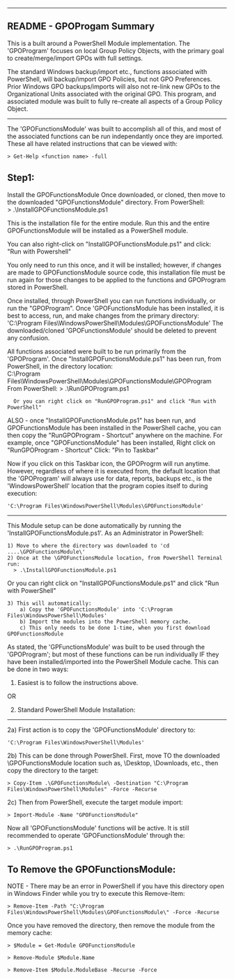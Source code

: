 --------------------------
README - GPOProgam Summary
--------------------------

  This is a built around a PowerShell Module implementation.
  The 'GPOProgram' focuses on local Group Policy Objects, with the primary goal 
  to create/merge/import GPOs with full settings. 


  The standard Windows backup/import etc., functions associated with 
  PowerShell, will backup/import GPO Policies, but not GPO Preferences. Prior 
  Windows GPO backups/imports will also not re-link new GPOs to the 
  Organizational Units associated with the original GPO. This program, and 
  associated module was built to fully re-create all aspects of a Group Policy Object.


  ------------------------------------------------------------------
  The 'GPOFunctionsModule' was built to accomplish all of this, and most of the 
  associated functions can be run independantly once they are imported. 
  These all have related instructions that can be viewed with:

    > Get-Help <function name> -full


  Step1: 
  ------
  Install the GPOFunctionsModule
  Once downloaded, or cloned, then move to the downloaded "GPOFunctionsModule" directory.
  From PowerShell:    
  	  > .\InstallGPOFunctionsModule.ps1
  
  This is the installation file for the entire module.
  Run this and the entire GPOFunctionsModule will be installed as a PowerShell module.

  You can also right-click on "InstallGPOFunctionsModule.ps1" and click:
    "Run with Powershell"

  You only need to run this once, and it will be installed; however, if changes are made 
    to GPOFunctionsModule source code, this installation file must be run again
    for those changes to be applied to the functions and GPOProgram stored in PowerShell.

  Once installed, through PowerShell you can run functions individually, or run the "GPOProgram".
  Once 'GPOFunctionsModule has been installed, it is best to access, run, and make changes 
    from the primary directory: 'C:\Program Files\WindowsPowerShell\Modules\GPOFunctionsModule'
  The downloaded/cloned 'GPOFunctionsModule' should be deleted to prevent any confusion.



  All functions associated were built to be run primarily from the 'GPOProgram'.
  Once "InstallGPOFunctionsModule.ps1" has been run, from PowerShell, in the directory location:  
      C:\Program Files\WindowsPowerShell\Modules\GPOFunctionsModule\GPOProgram\
  From PowerShell:
      > .\RunGPOProgram.ps1

      Or you can right click on "RunGPOProgram.ps1" and click "Run with PowerShell"

  ALSO - once "InstallGPOFunctionsModule.ps1" has been run, and GPOFunctionsModule has been 
  installed in the PowerShell cache, you can then copy the "RunGPOProgram - Shortcut" anywhere
  on the machine. For example, once "GPOFunctionsModule" has been installed, 
      Right click on  "RunGPOProgram - Shortcut"
      Click:  "Pin to Taskbar"

  Now if you click on this Taskbar icon, the GPOProgrm will run anytime.
  However, regardless of where it is executed from, the default location that 
  the 'GPOProgram' will always use for data, reports, backups etc., is the 
  'WindowsPowerShell' location that the program copies itself to during execution:

    'C:\Program Files\WindowsPowerShell\Modules\GPOFunctionsModule'



  ------------------------------------------------------------------
  This Module setup can be done automatically by running the 'InstallGPOFunctionsModule.ps1'.
  As an Administrator in PowerShell:

	1) Move to where the directory was downloaded to 'cd ....\GPOFunctionsModule\'
	2) Once at the \GPOFunctionsModule location, from PowerShell Terminal run:
	  > .\InstallGPOFunctionsModule.ps1
  Or you can right click on "InstallGPOFunctionsModule.ps1" and click "Run with PowerShell"


	3) This will automatically:
		a) Copy the 'GPOFunctionsModule' into 'C:\Program Files\WindowsPowerShell\Modules'
		b) Import the modules into the PowerShell memory cache.
		c) This only needs to be done 1-time, when you first download GPOFunctionsModule



  As stated, the 'GPFunctionsModule' was built to be used through the 'GPOProgram'; but 
  most of these functions can be run individually IF they have been installed/imported into 
  the PowerShell Module cache. This can be done in two ways:

  1) Easiest is to follow the instructions above.


  OR


  2) Standard PowerShell Module Installation:
  ------------------------------------------------------------------
  2a) First action is to copy the 'GPOFunctionsModule' directory to:

    'C:\Program Files\WindowsPowerShell\Modules'




  2b) This can be done through PowerShell.
      First, move TO the downloaded \GPOFunctionsModule location such as, 
      \Desktop, \Downloads, etc., then copy the directory to the target:

    > Copy-Item .\GPOFunctionsModule\ -Destination "C:\Program Files\WindowsPowerShell\Modules" -Force -Recurse




  2c) Then from PowerShell, execute the target module import:

    > Import-Module -Name "GPOFunctionsModule"




  Now all 'GPOFunctionsModule' functions will be active.
  It is still recommended to operate 'GPOFunctionsModule' through the:

    > .\RunGPOProgram.ps1






  To Remove the GPOFunctionsModule:
  ------------------------------------------------------------------
  NOTE - There may be an error in PowerShell if you have this directory open 
  in Windows Finder while you try to execute this Remove-Item:

    > Remove-Item -Path "C:\Program Files\WindowsPowerShell\Modules\GPOFunctionsModule\" -Force -Recurse




  Once you have removed the directory, then remove the module from the memory cache: 

    > $Module = Get-Module GPOFunctionsModule

    > Remove-Module $Module.Name

    > Remove-Item $Module.ModuleBase -Recurse -Force
